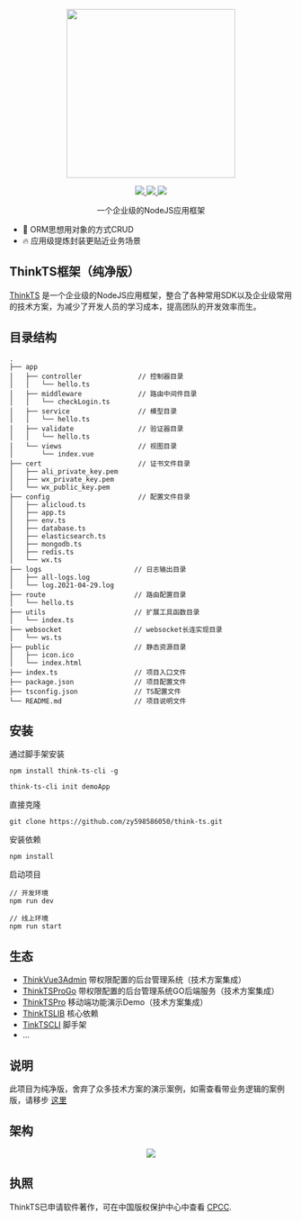<p align="center">
  <img width="300px" src="https://www.think-js.cn/icon.png">
</p>

<p align="center">
  <a href="http://www.think-ts.cn">
    <img src="https://img.shields.io/badge/npm-v1.0.0-blue">
  </a>
  <a href="http://www.think-ts.cn">
    <img src="https://img.shields.io/badge/downloads-110k/month-green">
  </a>
  <a href="http://www.think-ts.cn">
    <img src="https://codecov.io/gh/element-plus/element-plus/branch/dev/graph/badge.svg?token=BKSBO2GLZI"/>
  </a>
  <br>
</p>

<p align="center">一个企业级的NodeJS应用框架</p>

- 💪 ORM思想用对象的方式CRUD
- 🔥 应用级提炼封装更贴近业务场景

## ThinkTS框架（纯净版）

[ThinkTS](https://www.think-ts.cn) 是一个企业级的NodeJS应用框架，整合了各种常用SDK以及企业级常用的技术方案，为减少了开发人员的学习成本，提高团队的开发效率而生。

## 目录结构

```
.
├── app
│   ├── controller              // 控制器目录
│   │   └── hello.ts
│   ├── middleware              // 路由中间件目录
│   │   └── checkLogin.ts
│   ├── service                 // 模型目录
│   │   └── hello.ts
│   ├── validate                // 验证器目录
│   │   └── hello.ts
│   └── views                   // 视图目录
│       └── index.vue
├── cert                        // 证书文件目录
│   ├── ali_private_key.pem
│   ├── wx_private_key.pem
│   └── wx_public_key.pem
├── config                      // 配置文件目录
│   ├── alicloud.ts
│   ├── app.ts
│   ├── env.ts
│   ├── database.ts
│   ├── elasticsearch.ts
│   ├── mongodb.ts
│   ├── redis.ts
│   └── wx.ts
├── logs                       // 日志输出目录
│   ├── all-logs.log
│   └── log.2021-04-29.log
├── route                      // 路由配置目录
│   └── hello.ts
├── utils                      // 扩展工具函数目录
│   └── index.ts
├── websocket                  // websocket长连实现目录
│   └── ws.ts
├── public                     // 静态资源目录
│   ├── icon.ico
│   └── index.html
├── index.ts                   // 项目入口文件
├── package.json               // 项目配置文件
├── tsconfig.json              // TS配置文件
└── README.md                  // 项目说明文件
```

## 安装

通过脚手架安装

```
npm install think-ts-cli -g

think-ts-cli init demoApp
```

直接克隆

```
git clone https://github.com/zy598586050/think-ts.git
```

安装依赖

```
npm install
```

启动项目

```
// 开发环境
npm run dev

// 线上环境
npm run start
```

## 生态

* [ThinkVue3Admin](https://github.com/zy598586050/think-vue3-admin) 带权限配置的后台管理系统（技术方案集成）
* [ThinkTSProGo](https://github.com/zy598586050/think-js-pro-go) 带权限配置的后台管理系统GO后端服务（技术方案集成）
* [ThinkTSPro](https://gitee.com/zhangyubk/think-ts-pro) 移动端功能演示Demo（技术方案集成）
* [ThinkTSLIB](https://www.npmjs.com/package/think-ts-lib) 核心依赖
* [TinkTSCLI](https://www.npmjs.com/package/think-ts-cli) 脚手架
* ...

## 说明

此项目为纯净版，舍弃了众多技术方案的演示案例，如需查看带业务逻辑的案例版，请移步 [这里](https://github.com/zy598586050/think-ts-pro)

## 架构
<p align="center">
  <img src="https://think-js.cn/framework.png">
</p>

## 执照

ThinkTS已申请软件著作，可在中国版权保护中心中查看
[CPCC](https://www.ccopyright.com.cn).
